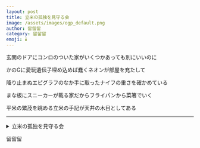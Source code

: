 ```yaml
---
layout: post
title: 立米の孤独を見守る会
image: /assets/images/ogp_default.png
author: 留留留
category: 留留留
emoji: 🕯️
---
```


<div class="tanka-area"><div class="tanka">
<p>玄関のドアにコンロのついた家がいくつかあっても別にいいのに</p>
<p>かのGに愛玩遺伝子埋め込めば蠢くネオンが部屋を充たして</p>
<p>降り止まぬエピグラフのなか手に取ったナイフの重さを確かめている</p>
<p>まな板にスニーカーが載る家だからフライパンから菜箸でいく</p>
<p>平米の繁茂を眺める立米の手記が天井の木目としてある</p></div></div>

---

<details><summary>立米の孤独を見守る会</summary>
玄関のドアにコンロのついた家がいくつかあっても別にいいのに<br />
かのGに愛玩遺伝子埋め込めば蠢くネオンが部屋を充たして<br />
降り止まぬエピグラフのなか手に取ったナイフの重さを確かめている<br />
まな板にスニーカーが載る家だからフライパンから菜箸でいく<br />
平米の繁茂を眺める立米の手記が天井の木目としてある<br />
<br />
</details>

留留留
